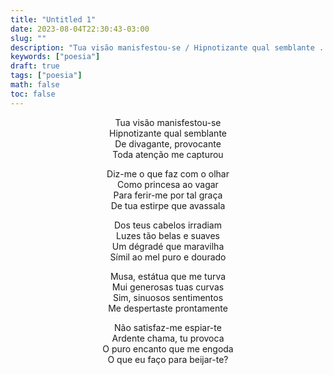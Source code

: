 ```yaml
---
title: "Untitled 1"
date: 2023-08-04T22:30:43-03:00
slug: ""
description: "Tua visão manisfestou-se / Hipnotizante qual semblante ..."
keywords: ["poesia"]
draft: true
tags: ["poesia"]
math: false
toc: false
---
```


<div style="text-align: center">
Tua visão manisfestou-se<br>
Hipnotizante qual semblante<br>
De divagante, provocante<br>
Toda atenção me capturou<br>

Diz-me o que faz com o olhar<br>
Como princesa ao vagar<br>
Para ferir-me por tal graça<br>
De tua estirpe que avassala<br>

Dos teus cabelos irradiam<br>
Luzes tão belas e suaves<br>
Um dégradé que maravilha<br>
Símil ao mel puro e dourado<br>

Musa, estátua que me turva<br>
Mui generosas tuas curvas<br>
Sim, sinuosos sentimentos<br>
Me despertaste prontamente<br>

Não satisfaz-me espiar-te<br>
Ardente chama, tu provoca<br>
O puro encanto que me engoda<br>
O que eu faço para beijar-te?<br>
</div>

